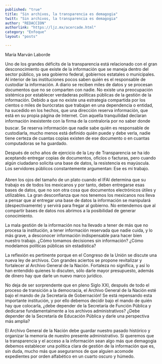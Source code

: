 ```yaml
---
published: "true"
title: "Sin archivos, la transparencia es demagogia"
twitt: "Sin archivos, la transparencia es demagogia"
author: "REDACCION"
authorlink: "https://ljz.mx/acercade.html"
category: "Enfoque"
layout: "posts"

---
```



  María Marván Laborde



  Uno de los grandes déficits de la transparencia está relacionado con el gran desconocimiento que existe de la información que se maneja dentro del sector público, ya sea gobierno federal, gobiernos estatales o municipales. Al interior de las instituciones pocos saben quién es el responsable de custodiar la información. A diario se reciben miles de datos y se procesan documentos que no se comparten con nadie. No existe una preocupación sistémica por establecer verdaderas políticas públicas de la gestión de la información. Debido a que no existe una estrategia compartida por los cientos o miles de burócratas que trabajan en una dependencia o entidad, ha sucedido en los hechos, que una dirección reserva información, que está en su propia página de Internet. Con aquella tranquilidad declaran información inexistente con la firma de la contraloría por no saber donde buscar. Se reserva información que nadie sabe quién es responsable de custodiarla, mucho menos está definido quién puede y debe verla, nadie tiene certeza de cuantas copias existen de ese documento o en cuantas computadoras se ha guardado.



  Después de ocho años de ejercicio de la Ley de Transparencia se ha ido aceptando entregar copias de documentos, oficios o facturas, pero cuando algún ciudadano solicita una base de datos, la resistencia es mayúscula. Los servidores públicos constantemente argumentan: Ese es mi trabajo.



  Abren los ojos del tamaño de un plato cuando el IFAI determina que su trabajo es de todos los mexicanos y por tanto, deben entregarse esas bases de datos, que no son otra cosa que documentos electrónicos útiles y utilizables. La gran desconfianza que nos tenemos los mexicanos nos lleva a pensar que al entregar una base de datos la información se manipulará (despectivamente) y servirá para fregar al gobierno. No entendemos que al compartir bases de datos nos abrimos a la posibilidad de generar conocimiento.



  La mala gestión de la información nos ha llevado a tener de más que no procesa la institución, a tener información reservada que nadie cuida, y lo más grave, a desconocer información indispensable para hacer bien nuestro trabajo. ¿Cómo tomamos decisiones sin información? ¿Cómo modelamos políticas públicas sin estadística?



  La reflexión es pertinente porque en el Congreso de la Unión se discute una nueva ley de archivos. Con grandes aciertos se propone revitalizar y fortalecer al Archivo General de la Nación. Fortaleza no significa, y así lo han entendido quienes lo discuten, sólo darle mayor presupuesto, además de dinero hay que darle un nuevo marco jurídico.



  No deja de ser sorprendente que en pleno Siglo XXI, después de todo el proceso de transición a la democracia, el Archivo General de la Nación esté bajo el mando de ¡la Secretaría de Gobernación! Se está repensando esta importante institución, y por ello debemos decidir bajo el mando de quién hay que colocarla, ¿debe depender de la Secretaría de Función Pública y dedicarse fundamentalmente a los archivos administrativos? ¿Debe depender de la Secretaría de Educación Pública y darle una perspectiva más amplia?



  El Archivo General de la Nación debe guardar nuestro pasado histórico y organizar la memoria de nuestro presente administrativo. Si queremos que la transparencia y el acceso a la información sean algo más que demagogia debemos establecer una política clara de gestión de la información que es, sin duda, mucho más que asegurarnos de que alguien acomode expedientes por orden alfabético en un cuarto oscuro y húmedo.

